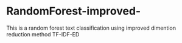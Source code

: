 # RandomForest-improved-
This is a random forest text classification using improved dimention reduction method TF-IDF-ED
